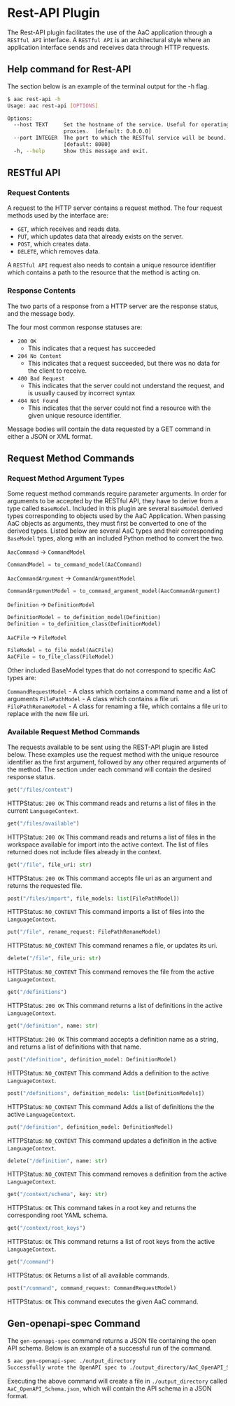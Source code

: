 # Rest-API Plugin

The Rest-API plugin facilitates the use of the AaC application through a `RESTful API` interface. A `RESTful API` is an architectural style where an application interface sends and receives data through HTTP requests.

## Help command for Rest-API

The section below is an example of the terminal output for the -h flag.

```bash
$ aac rest-api -h
Usage: aac rest-api [OPTIONS]

Options:
  --host TEXT     Set the hostname of the service. Useful for operating behind
                  proxies.  [default: 0.0.0.0]
  --port INTEGER  The port to which the RESTful service will be bound.
                  [default: 8080]
  -h, --help      Show this message and exit.
```

## RESTful API
### Request Contents
A request to the HTTP server contains a request method.
The four request methods used by the interface are:

- `GET`, which receives and reads data.
- `PUT`, which updates data that already exists on the server.
- `POST`, which creates data.
- `DELETE`, which removes data.

A `RESTful API` request also needs to contain a unique resource identifier which contains a path to the resource that the method is acting on.

### Response Contents

The two parts of a response from a HTTP server are the response status, and the message body.

The four most common response statuses are:

- `200 OK`
    - This indicates that a request has succeeded
- `204 No Content`
    - This indicates that a request succeeded, but there was no data for the client to receive.
- `400 Bad Request`
    - This indicates that the server could not understand the request, and is usually caused by incorrect syntax
- `404 Not Found`
    - This indicates that the server could not find a resource with the given unique resource identifier.

Message bodies will contain the data requested by a GET command in either a JSON or XML format.

## Request Method Commands

### Request Method Argument Types

Some request method commands require parameter arguments.  In order for arguments to be accepted by the RESTful API, they have to derive from a type called `BaseModel`.  Included in this plugin are several `BaseModel` derived types corresponding to objects used by the AaC Application.  When passing AaC objects as arguments, they must first be converted to one of the derived types.  Listed below are several AaC types and their corresponding `BaseModel` types, along with an included Python method to convert the two.

`AacCommand` -> `CommandModel`
```python
CommandModel = to_command_model(AaCCommand)
```

`AacCommandArgument` -> `CommandArgumentModel`
```python
CommandArgumentModel = to_command_argument_model(AacCommandArgument)
```

`Definition` -> `DefinitionModel`
```python
DefinitionModel = to_definition_model(Definition)
Definition = to_definition_class(DefinitionModel)
```

`AaCFile` -> `FileModel`
```python
FileModel = to_file_model(AaCFile)
AaCFile = to_file_class(FileModel)
```

Other included BaseModel types that do not correspond to specific AaC types are:

`CommandRequestModel`
    - A class which contains a command name and a list of arguments
`FilePathModel`
    - A class which contains a file uri.
`FilePathRenameModel`
    - A class for renaming a file, which contains a file uri to replace with the new file uri.


### Available Request Method Commands

The requests available to be sent using the REST-API plugin are listed below.  These examples use the request method with the unique resource identifier as the first argument, followed by any other required arguments of the method.  The section under each command will contain the desired response status.

```python
get("/files/context")
```
HTTPStatus: `200 OK`
This command reads and returns a list of files in the current `LanguageContext`.

```python
get("/files/available")
```
HTTPStatus: `200 OK`
This command reads and returns a list of files in the workspace available for import into the active context. The list of files returned does not include files already in the context.

```python
get("/file", file_uri: str)
```
HTTPStatus: `200 OK`
This command accepts file uri as an argument and returns the requested file.

```python
post("/files/import", file_models: list[FilePathModel])
```
HTTPStatus: `NO_CONTENT`
This command imports a list of files into the `LanguageContext`.

```python
put("/file", rename_request: FilePathRenameModel)
```
HTTPStatus: `NO_CONTENT`
This command renames a file, or updates its uri.

```python
delete("/file", file_uri: str)
```
HTTPStatus: `NO_CONTENT`
This command removes the file from the active `LanguageContext`.

```python
get("/definitions")
```
HTTPStatus: `200 OK`
This command returns a list of definitions in the active `LanguageContext`.

```python
get("/definition", name: str)
```
HTTPStatus: `200 OK`
This command accepts a definition name as a string, and returns a list of definitions with that name.

```python
post("/definition", definition_model: DefinitionModel)
```
HTTPStatus: `NO_CONTENT`
This command Adds a definition to the active `LanguageContext`.

```python
post("/definitions", definition_models: list[DefinitionModels])
```
HTTPStatus: `NO_CONTENT`
This command Adds a list of definitions the the active `LanguageContext`.

```python
put("/definition", definition_model: DefinitionModel)
```
HTTPStatus: `NO_CONTENT`
This command updates a definition in the active `LanguageContext`.

```python
delete("/definition", name: str)
```
HTTPStatus: `NO_CONTENT`
This command removes a definition from the active `LanguageContext`.

```python
get("/context/schema", key: str)
```
HTTPStatus: `OK`
This command takes in a root key and returns the corresponding root YAML schema.

```python
get("/context/root_keys")
```
HTTPStatus: `OK`
This command returns a list of root keys from the active `LanguageContext`.

```python
get("/command")
```
HTTPStatus: `OK`
Returns a list of all available commands.

```python
post("/command", command_request: CommandRequestModel)
```
HTTPStatus: `OK`
This command executes the given AaC command.

## Gen-openapi-spec Command

The `gen-openapi-spec` command returns a JSON file containing the open API schema. Below is an example of a successful run of the command.

```bash
$ aac gen-openapi-spec ./output_directory
Successfully wrote the OpenAPI spec to ./output_directory/AaC_OpenAPI_Schema.json.
```

Executing the above command will create a file in `./output_directory` called `AaC_OpenAPI_Schema.json`, which will contain the API schema in a JSON format.


